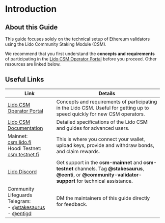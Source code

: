 # Introduction

## About this Guide

This guide focuses solely on the technical setup of Ethereum validators using the Lido Community Staking Module (CSM).

We recommend that you first understand the **concepts and requirements** of participating in the [Lido CSM Operator Portal](https://operatorportal.lido.fi/modules/community-staking-module) before you proceed. Other resources are linked below.

## Useful Links

| Link | Details |
| ---- | ------- |
| [Lido CSM Operator Portal](https://operatorportal.lido.fi/modules/community-staking-module) | Concepts and requirements of participating in the Lido CSM. Useful for getting up to speed quickly for new CSM operators. |
| [Lido CSM Documentation](https://docs.lido.fi/staking-modules/csm/intro) | Detailed specifications of the Lido CSM and guides for advanced users. |
| Mainnet: [csm.lido.fi](https://csm.lido.fi/)<br />Hoodi Testnet: [csm.testnet.fi](https://csm.testnet.fi/) | This is where you connect your wallet, upload keys, provide and withdraw bonds, and claim rewards. |
| [Lido Discord](https://discord.com/invite/lido) | Get support in the **csm-mainnet** and **csm-testnet** channels. Tag **@stakesaurus**, **@eenti**, or **@community-validator-support** for technical assistance. |
| Community Lifeguards Telegram:<br />- [@stakesaurus](https://t.me/stakesaurus)<br />- [@entigd](https://t.me/entigd)<br /> | DM the maintainers of this guide directly for feedback. |
